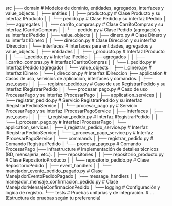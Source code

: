 src
├── domain  # Modelos de dominio, entidades, agregados, interfaces y value_objects.
│   ├── entities
│   │   ├── producto.py       # Clase Producto y su interfaz IProducto
│   │   └── pedido.py          # Clase Pedido y su interfaz IPedido
│   ├── aggregates
│   │   ├── carrito_compras.py  # Clase CarritoCompras y su interfaz ICarritoCompras
│   │   └── pedido.py          # Clase Pedido (agregado) y su interfaz IPedido
│   ├── value_objects
│   │   ├── dinero.py          # Clase Dinero y su interfaz IDinero
│   │   └── direccion.py       # Clase Direccion y su interfaz IDireccion
│   └── interfaces  # Interfaces para entidades, agregados y value_objects.
│       ├── entidades
│       │   ├── i_producto.py      # Interfaz IProducto
│       │   └── i_pedido.py         # Interfaz IPedido
│       ├── agregados
│       │   ├── i_carrito_compras.py # Interfaz ICarritoCompras
│       │   └── i_pedido.py          # Interfaz IPedido (agregado)
│       └── value_objects
│           ├── i_dinero.py          # Interfaz IDinero
│           └── i_direccion.py       # Interfaz IDireccion
├── application  # Casos de uso, servicios de aplicación, interfaces y comandos.
│   ├── use_cases
│   │   ├── registrar_pedido.py  # Caso de uso RegistrarPedido y su interfaz IRegistrarPedido
│   │   └── procesar_pago.py     # Caso de uso ProcesarPago y su interfaz IProcesarPago
│   ├── application_services
│   │   ├── registrar_pedido.py  # Servicio RegistrarPedido y su interfaz IRegistrarPedidoService
│   │   └── procesar_pago.py     # Servicio ProcesarPago y su interfaz IProcesarPagoService
│   ├── interfaces
│       ├── use_cases
│       │   ├── i_registrar_pedido.py # Interfaz IRegistrarPedido
│       │   └── i_procesar_pago.py    # Interfaz IProcesarPago
│       └── application_services
│           ├── i_registrar_pedido_service.py # Interfaz IRegistrarPedidoService
│           └── i_procesar_pago_service.py    # Interfaz IProcesarPagoService
│   └── commands
│       ├── registrar_pedido.py   # Comando RegistrarPedido
│       └── procesar_pago.py      # Comando ProcesarPago
├── infrastructure  # Implementación de detalles técnicos (BD, mensajería, etc.).
│   ├── repositories
│   │   ├── repositorio_producto.py # Clase RepositorioProducto
│   │   └── repositorio_pedido.py   # Clase RepositorioPedido
│   ├── event_handlers
│   │   └── manejador_evento_pedido_pagado.py # Clase ManejadorEventoPedidoPagado
│   ├── message_handlers
│   │   └── manejador_mensaje_confirmacion_pedido.py # Clase ManejadorMensajeConfirmacionPedido
│   └── logging  # Configuración y lógica de registro.
└── tests  # Pruebas unitarias y de integración.
    # ... (Estructura de pruebas según tu preferencia)